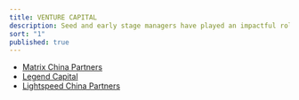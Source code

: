 ```yaml
---
title: VENTURE CAPITAL
description: Seed and early stage managers have played an impactful role in fueling dramatic innovation in China.
sort: "1"
published: true
---
```


- [Matrix China Partners](www.matrixpartners.com.cn)
- [Legend Capital](www.legendcapital.com.cn/en/)
- [Lightspeed China Partners](lsvp.com/china/)